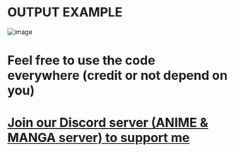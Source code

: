# OUTPUT EXAMPLE

![image](https://github.com/WBWMakoto/owoexpcount/assets/57854962/db926ace-5af2-4e51-9065-e24124a66bbb)

# Feel free to use the code everywhere (credit or not depend on you)

# [Join our Discord server (ANIME & MANGA server) to support me](discord.gg/wbw)
